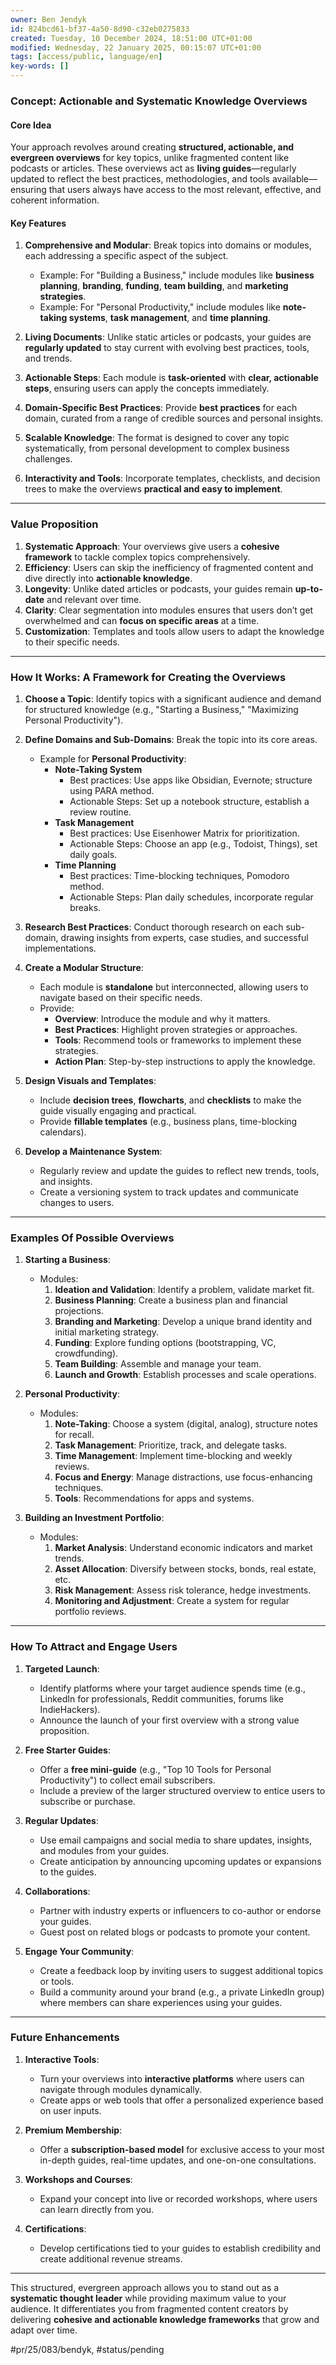 ```yaml
---
owner: Ben Jendyk
id: 824bcd61-bf37-4a50-8d90-c32eb0275833
created: Tuesday, 10 December 2024, 18:51:00 UTC+01:00
modified: Wednesday, 22 January 2025, 00:15:07 UTC+01:00
tags: [access/public, language/en]
key-words: []
---
```


### **Concept: Actionable and Systematic Knowledge Overviews**

#### **Core Idea**

Your approach revolves around creating **structured, actionable, and evergreen overviews** for key topics, unlike fragmented content like podcasts or articles. These overviews act as **living guides**—regularly updated to reflect the best practices, methodologies, and tools available—ensuring that users always have access to the most relevant, effective, and coherent information.

#### **Key Features**

1. **Comprehensive and Modular**: Break topics into domains or modules, each addressing a specific aspect of the subject.
	- Example: For "Building a Business," include modules like **business planning**, **branding**, **funding**, **team building**, and **marketing strategies**.
	- Example: For "Personal Productivity," include modules like **note-taking systems**, **task management**, and **time planning**.

2. **Living Documents**: Unlike static articles or podcasts, your guides are **regularly updated** to stay current with evolving best practices, tools, and trends.

3. **Actionable Steps**: Each module is **task-oriented** with **clear, actionable steps**, ensuring users can apply the concepts immediately.

4. **Domain-Specific Best Practices**: Provide **best practices** for each domain, curated from a range of credible sources and personal insights.

5. **Scalable Knowledge**: The format is designed to cover any topic systematically, from personal development to complex business challenges.

6. **Interactivity and Tools**: Incorporate templates, checklists, and decision trees to make the overviews **practical and easy to implement**.

---

### **Value Proposition**

1. **Systematic Approach**: Your overviews give users a **cohesive framework** to tackle complex topics comprehensively.
2. **Efficiency**: Users can skip the inefficiency of fragmented content and dive directly into **actionable knowledge**.
3. **Longevity**: Unlike dated articles or podcasts, your guides remain **up-to-date** and relevant over time.
4. **Clarity**: Clear segmentation into modules ensures that users don’t get overwhelmed and can **focus on specific areas** at a time.
5. **Customization**: Templates and tools allow users to adapt the knowledge to their specific needs.

---

### **How It Works: A Framework for Creating the Overviews**

1. **Choose a Topic**: Identify topics with a significant audience and demand for structured knowledge (e.g., "Starting a Business," "Maximizing Personal Productivity").
	
2. **Define Domains and Sub-Domains**: Break the topic into its core areas.
	- Example for **Personal Productivity**:
	  - **Note-Taking System**
		 - Best practices: Use apps like Obsidian, Evernote; structure using PARA method.
		 - Actionable Steps: Set up a notebook structure, establish a review routine.
	  - **Task Management**
		 - Best practices: Use Eisenhower Matrix for prioritization.
		 - Actionable Steps: Choose an app (e.g., Todoist, Things), set daily goals.
	  - **Time Planning**
		 - Best practices: Time-blocking techniques, Pomodoro method.
		 - Actionable Steps: Plan daily schedules, incorporate regular breaks.

3. **Research Best Practices**: Conduct thorough research on each sub-domain, drawing insights from experts, case studies, and successful implementations.

4. **Create a Modular Structure**:
	- Each module is **standalone** but interconnected, allowing users to navigate based on their specific needs.
	- Provide:
	  - **Overview**: Introduce the module and why it matters.
	  - **Best Practices**: Highlight proven strategies or approaches.
	  - **Tools**: Recommend tools or frameworks to implement these strategies.
	  - **Action Plan**: Step-by-step instructions to apply the knowledge.

5. **Design Visuals and Templates**:
	- Include **decision trees**, **flowcharts**, and **checklists** to make the guide visually engaging and practical.
	- Provide **fillable templates** (e.g., business plans, time-blocking calendars).

6. **Develop a Maintenance System**:
	- Regularly review and update the guides to reflect new trends, tools, and insights.
	- Create a versioning system to track updates and communicate changes to users.

---

### **Examples Of Possible Overviews**

1. **Starting a Business**:
	- Modules:
	  1. **Ideation and Validation**: Identify a problem, validate market fit.
	  2. **Business Planning**: Create a business plan and financial projections.
	  3. **Branding and Marketing**: Develop a unique brand identity and initial marketing strategy.
	  4. **Funding**: Explore funding options (bootstrapping, VC, crowdfunding).
	  5. **Team Building**: Assemble and manage your team.
	  6. **Launch and Growth**: Establish processes and scale operations.

2. **Personal Productivity**:
	- Modules:
	  1. **Note-Taking**: Choose a system (digital, analog), structure notes for recall.
	  2. **Task Management**: Prioritize, track, and delegate tasks.
	  3. **Time Management**: Implement time-blocking and weekly reviews.
	  4. **Focus and Energy**: Manage distractions, use focus-enhancing techniques.
	  5. **Tools**: Recommendations for apps and systems.

3. **Building an Investment Portfolio**:
	- Modules:
	  1. **Market Analysis**: Understand economic indicators and market trends.
	  2. **Asset Allocation**: Diversify between stocks, bonds, real estate, etc.
	  3. **Risk Management**: Assess risk tolerance, hedge investments.
	  4. **Monitoring and Adjustment**: Create a system for regular portfolio reviews.

---

### **How To Attract and Engage Users**

1. **Targeted Launch**:
	- Identify platforms where your target audience spends time (e.g., LinkedIn for professionals, Reddit communities, forums like IndieHackers).
	- Announce the launch of your first overview with a strong value proposition.

2. **Free Starter Guides**:
	- Offer a **free mini-guide** (e.g., "Top 10 Tools for Personal Productivity") to collect email subscribers.
	- Include a preview of the larger structured overview to entice users to subscribe or purchase.

3. **Regular Updates**:
	- Use email campaigns and social media to share updates, insights, and modules from your guides.
	- Create anticipation by announcing upcoming updates or expansions to the guides.

4. **Collaborations**:
	- Partner with industry experts or influencers to co-author or endorse your guides.
	- Guest post on related blogs or podcasts to promote your content.

5. **Engage Your Community**:
	- Create a feedback loop by inviting users to suggest additional topics or tools.
	- Build a community around your brand (e.g., a private LinkedIn group) where members can share experiences using your guides.

---

### **Future Enhancements**

1. **Interactive Tools**:
	- Turn your overviews into **interactive platforms** where users can navigate through modules dynamically.
	- Create apps or web tools that offer a personalized experience based on user inputs.

2. **Premium Membership**:
	- Offer a **subscription-based model** for exclusive access to your most in-depth guides, real-time updates, and one-on-one consultations.

3. **Workshops and Courses**:
	- Expand your concept into live or recorded workshops, where users can learn directly from you.

4. **Certifications**:
	- Develop certifications tied to your guides to establish credibility and create additional revenue streams.

---

This structured, evergreen approach allows you to stand out as a **systematic thought leader** while providing maximum value to your audience. It differentiates you from fragmented content creators by delivering **cohesive and actionable knowledge frameworks** that grow and adapt over time.


#pr/25/083/bendyk, #status/pending